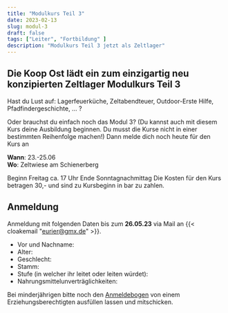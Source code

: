 ```yaml
---
title: "Modulkurs Teil 3"
date: 2023-02-13
slug: modul-3
draft: false
tags: ["Leiter", "Fortbildung" ]
description: "Modulkurs Teil 3 jetzt als Zeltlager"
---
```


## Die Koop Ost lädt ein zum einzigartig neu konzipierten Zeltlager Modulkurs Teil 3

Hast du Lust auf: Lagerfeuerküche, Zeltabendteuer, Outdoor-Erste Hilfe, Pfadfindergeschichte, ... ?

Oder brauchst du einfach noch das Modul 3? (Du kannst auch mit diesem Kurs deine Ausbildung
beginnen. Du musst die Kurse nicht in einer bestimmten Reihenfolge machen!)
Dann melde dich noch heute für den Kurs an

**Wann**: 23.-25.06  
**Wo**: Zeltwiese am Schienerberg  

Beginn Freitag ca. 17 Uhr Ende Sonntagnachmittag
Die Kosten für den Kurs betragen 30,- und sind zu Kursbeginn in bar zu zahlen.

## Anmeldung

Anmeldung mit folgenden Daten bis zum **26.05.23** via Mail an {{< cloakemail "eurier@gmx.de" >}}.

- Vor und Nachname:
- Alter:
- Geschlecht:
- Stamm:
- Stufe (in welcher ihr leitet oder leiten würdet):
- Nahrungsmittelunverträglichkeiten:

Bei minderjährigen bitte noch den [Anmeldebogen](/upload/2023/modul-3-anmeldung.pdf) von einem Erziehungsberechtigten
ausfüllen lassen und mitschicken.
